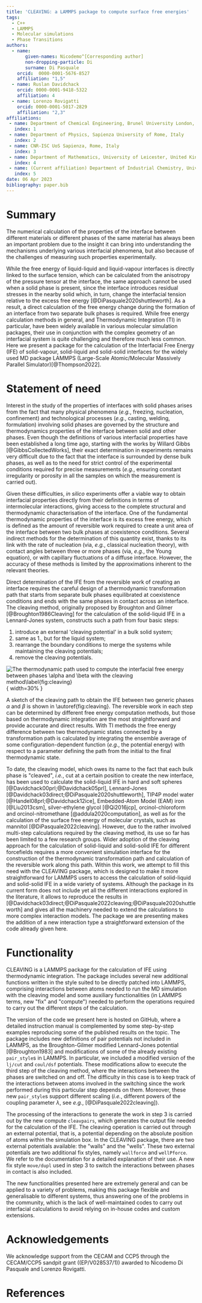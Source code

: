 ```yaml
---
title: 'CLEAVING: a LAMMPS package to compute surface free energies'
tags:
  - C++
  - LAMMPS
  - Molecular simulations
  - Phase Transitions
authors:
  - name:
       given-names: Nicodemo^[Corresponding author]
       non-dropping-particle: Di
       surname: Di Pasquale
    orcid:  0000-0001-5676-8527
    affiliation: "1,5"
  - name: Ruslan Davidchack
    orcid: 0000-0001-9418-5322
    affiliation: 4
  - name: Lorenzo Rovigatti
    orcid: 0000-0001-5017-2829
    affiliation: "2,3"
affiliations:
 - name: Department of Chemical Engineering, Brunel University London, United Kingdom
   index: 1
 - name: Department of Physics, Sapienza University of Rome, Italy
   index: 2
 - name: CNR-ISC UoS Sapienza, Rome, Italy
   index: 3
 - name: Department of Mathematics, University of Leicester, United Kingdom
   index: 4
 - name: (Current affiliation) Department of Industrial Chemistry, University of Bologna, Italy
   index: 5
date: 06 Apr 2023
bibliography: paper.bib
---
```


# Summary

The numerical calculation of the properties of the interface between different materials or different phases of the same material has always been an important problem due to the insight it can bring into understanding the mechanisms underlying various interfacial phenomena, but also because of the challenges of measuring such properties experimentally.

While the free energy of liquid-liquid and liquid-vapour interfaces is directly linked to the surface tension, which can be calculated from the anisotropy of the pressure tensor at the interface, the same approach cannot be used when a solid phase is present, since the interface introduces residual stresses in the nearby solid which, in turn, change the interfacial tension relative to the excess free energy [@DiPasquale2020shuttleworth]. As a result, a direct calculation of the free energy change during the formation of an interface from two separate bulk phases is required. While free energy calculation methods in general, and Thermodynamic Integration (TI) in particular, have been widely available in various molecular simulation packages, their use in conjunction with the complex geometry of an interfacial system is quite challenging and therefore much less common. Here we present a package for the calculation of the Interfacial Free Energy (IFE) of solid-vapour, solid-liquid and solid-solid interfaces for the widely used MD package LAMMPS (Large-Scale Atomic/Molecular Massively Parallel Simulator)[@Thompson2022].

# Statement of need

Interest in the study of the properties of interfaces with solid phases arises from the fact that many physical phenomena (*e.g.*, freezing, nucleation, confinement) and technological processes (*e.g.*, casting, welding, formulation) involving solid phases are governed by the structure and thermodynamics properties of the interface between solid and other phases.  Even though the definitions of various interfacial properties have been established a long time ago, starting with the works by Willard Gibbs [@GibbsCollectedWorks], their exact determination in experiments remains very difficult due to the fact that the interface is surrounded by dense bulk phases, as well as to the need for strict control of the experimental conditions required for precise measurements (*e.g.*, ensuring constant irregularity or porosity in all the samples on which the measurement is carried out). 

Given these difficulties, *in silico* experiments offer a viable way to obtain interfacial properties directly from their definitions in terms of intermolecular interactions, giving access to the complete structural and thermodynamic characterisation of the interface.  One of the fundamental thermodynamic properties of the interface is its excess free energy, which is defined as the amount of reversible work required to create a unit area of the interface between two bulk phases at coexistence conditions. Several indirect methods for the determination of this quantity exist, thanks to its link with the rate of nucleation (via, *e.g.*, classical nucleation theory), with contact angles between three or more phases (via, *e.g.*, the Young equation), or with capillary fluctuations of a diffuse interface. However, the accuracy of these methods is limited by the approximations inherent to the relevant theories.  

Direct determination of the IFE from the reversible work of creating an interface requires the careful design of a thermodynamic transformation path that starts from separate bulk phases equilibrated at coexistence conditions and ends with the same phases in contact across an interface. The cleaving method, originally proposed by Broughton and Gilmer [@Broughton1986Cleaving] for the calculation of the solid-liquid IFE in a Lennard-Jones system, constructs such a path from four basic steps: 

1. introduce an external 'cleaving potential' in a bulk solid system;
2. same as 1., but for the liquid system;
3. rearrange the boundary conditions to merge the systems while maintaining the cleaving potentials;
4. remove the cleaving potentials. 

![The thermodynamic path used to compute the interfacial free energy between phases $\alpha$ and $\beta$ with the cleaving method\label{fig:cleaving}](Fig/joss.png){ width=30% }

A sketch of the cleaving path to obtain the IFE between two generic phases $\alpha$ and $\beta$ is shown in \autoref{fig:cleaving}. The reversible work in each step can be determined by different free energy computation methods, but those based on thermodynamic integration are the most straightforward and provide accurate and direct results. With TI methods the free energy difference between two thermodynamic states connected by a transformation path is calculated by integrating the ensemble average of some configuration-dependent function (*e.g.*, the potential energy) with respect to a parameter defining the path from the initial to the final thermodynamic state.


To date, the cleaving model, which owes its name to the fact that each bulk phase is "cleaved", *i.e.*, cut at a certain position to create the new interface, has been used to calculate the solid-liquid IFE in hard and soft spheres [@Davidchack00prl;@Davidchack05prl], Lennard-Jones
[@Davidchack03direct;@DiPasquale2020shuttleworth], TIP4P model water [@Handel08prl;@Davidchack12ice], Embedded-Atom Model (EAM) iron [@Liu2013csm], silver-ethylene glycol [@Qi2016jcp], orcinol-chloroform and orcinol-nitromethane [@addula2020computation], as well as for the calculation of the surface free energy of molecular crystals, such as mannitol [@DiPasquale2022cleaving].  However, due to the rather involved multi-step calculations required by the cleaving method, its use so far has been limited to a few research groups.  Wider adoption of the cleaving approach for the calculation of solid-liquid and solid-solid IFE for different forcefields requires a more convenient simulation interface for the construction of the thermodynamic transformation path and calculation of the reversible work along this path. Within this work, we attempt to fill this need with the CLEAVING package, which is designed to make it more straightforward for LAMMPS users to access the calculation of solid-liquid and solid-solid IFE in a wide variety of systems. Although the package in its current form does not include yet all the different interactions explored in the literature, it allows to reproduce the results in [@Davidchack03direct;@DiPasquale2022cleaving;@DiPasquale2020shuttleworth] and gives all the machinery needed to extend the calculations to more complex interaction models. The package we are presenting makes the addition of a new interaction type a straightforward extension of the code already given here.


# Functionality

CLEAVING is a LAMMPS package for the calculation of IFE using thermodynamic integration. The package includes several new additional functions written in the style suited to be directly patched into LAMMPS, comprising interactions between atoms needed to run the MD simulation with the cleaving model and some auxiliary functionalities (in LAMMPS terms, new "fix" and "compute") needed to perform the operations required to carry out the different steps of the calculation. 

The version of the code we present here is hosted on GitHub, where a detailed instruction manual is complemented by some step-by-step examples reproducing some of the published results on the topic. 
The package includes new definitions of pair potentials not included in LAMMPS, as the Broughton-Gilmer modified Lennard-Jones potential [@Broughton1983] and modifications of some of the already existing `pair_style`s in LAMMPS. In particular, we included a modified version of the `lj/cut` and `coul/dsf` potentials. These modifications allow to execute the third step of the cleaving method, where the interactions between the phases are switched on and off. The difficulty in this case is to keep track of the interactions between atoms involved in the switching since the work performed during this particular step depends on them. Moreover, these new `pair_style`s support different scaling (*i.e.*, different powers of the coupling parameter $\lambda$, see *e.g.*, [@DiPasquale2022cleaving]).

The processing of the interactions to generate the work in step 3 is carried out by the new compute `cleavpairs`, which generates the output file needed for the calculation of the IFE. The cleaving operation is carried out through an external potential, that is, a potential depending on the absolute position of atoms within the simulation box. In the CLEAVING package, there are two external potentials available: the "walls" and the "wells". These two external potentials are two additional fix styles, namely `wallforce` and `wellPforce`. We refer to the documentation for a detailed explanation of their use.
A new fix style `move/dupl` used in step 3 to switch the interactions between phases in contact is also included.

The new functionalities presented here are extremely general and can be applied to a variety of problems, making this package flexible and generalisable to different systems, thus answering one of the problems in the community, which is the lack of well-maintained codes to carry out interfacial calculations to avoid relying on in-house codes and custom extensions.  

# Acknowledgements

We acknowledge support from the CECAM and CCP5 through the CECAM/CCP5 sandpit grant ((EP/V028537/1)) awarded to Nicodemo Di Pasquale and Lorenzo Rovigatti.

# References

